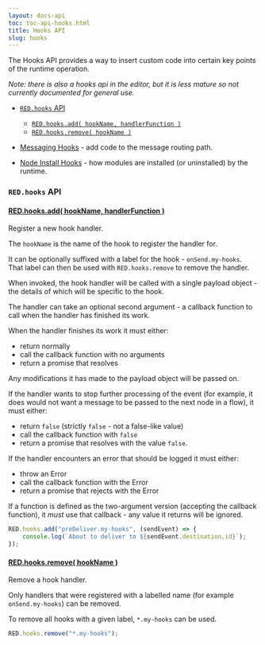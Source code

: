 ```yaml
---
layout: docs-api
toc: toc-api-hooks.html
title: Hooks API
slug: hooks
---
```


The Hooks API provides a way to insert custom code into certain key points of
the runtime operation.

*Note: there is also a hooks api in the editor, but it is less mature so
not currently documented for general use.*


 - [`RED.hooks` API](#redhooks-api)
    - [`RED.hooks.add( hookName, handlerFunction )`](#methods-add)
    - [`RED.hooks.remove( hookName )`](#methods-remove)

 - [Messaging Hooks](messaging) - add code to the message routing path.
 - [Node Install Hooks](install) - how modules are installed (or uninstalled) by the runtime.


### `RED.hooks` API

#### <a href="#methods-add" name="methods-add">RED.hooks.add( hookName, handlerFunction )</a>

Register a new hook handler.

The `hookName` is the name of the hook to register the handler for.

It can be optionally suffixed with a label for the hook - `onSend.my-hooks`.
That label can then be used with `RED.hooks.remove` to remove the handler.


When invoked, the hook handler will be called with a single payload object - the details
of which will be specific to the hook.

The handler can take an optional second argument - a callback function to call
when the handler has finished its work.

When the handler finishes its work it must either:
 - return normally
 - call the callback function with no arguments
 - return a promise that resolves

Any modifications it has made to the payload object will be passed on.

If the handler wants to stop further processing of the event (for example, it does
would not want a message to be passed to the next node in a flow), it must either:
 - return `false` (strictly `false` - not a false-like value)
 - call the callback function with `false`
 - return a promise that resolves with the value `false`.

If the handler encounters an error that should be logged it must either:
 - throw an Error
 - call the callback function with the Error
 - return a promise that rejects with the Error

If a function is defined as the two-argument version (accepting the callback function),
it *must* use that callback - any value it returns will be ignored.

 ```javascript
 RED.hooks.add("preDeliver.my-hooks", (sendEvent) => {
     console.log(`About to deliver to ${sendEvent.destination.id}`);
 });
 ```

#### <a href="#methods-remove" name="methods-remove">RED.hooks.remove( hookName )</a>

Remove a hook handler.

Only handlers that were registered with a labelled name (for example `onSend.my-hooks`) can be removed.

To remove all hooks with a given label, `*.my-hooks` can be used.


```javascript
RED.hooks.remove("*.my-hooks");
```
